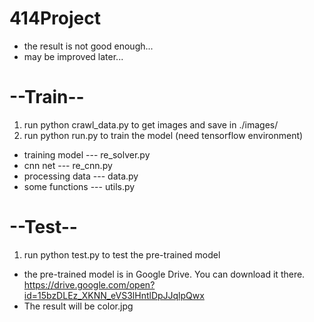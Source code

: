 # 414Project

* the result is not good enough...
* may be improved later...

# --Train--
1. run python crawl_data.py to get images and save in ./images/
2. run python run.py to train the model (need tensorflow environment)
- training model  --- re_solver.py
- cnn net         --- re_cnn.py
- processing data --- data.py
- some functions  --- utils.py 

# --Test--
1. run python test.py to test the pre-trained model
- the pre-trained model is in Google Drive. You can download it there. https://drive.google.com/open?id=15bzDLEz_XKNN_eVS3lHntlDpJJqlpQwx
- The result will be color.jpg


